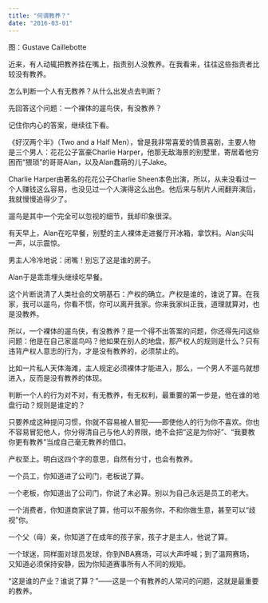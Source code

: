 ```yaml
---
title: "何谓教养？"
date: "2016-03-01"
---
```


图：Gustave Caillebotte

近来，有人动辄把教养挂在嘴上，指责别人没教养。在我看来，往往这些指责者比较没有教养。

怎么判断一个人有无教养？从什么出发点去判断？

先回答这个问题：一个裸体的遛鸟侠，有没教养？

记住你内心的答案，继续往下看。

《好汉两个半》（Two and a Half Men），曾是我非常喜爱的情景喜剧，主要人物是三个男人：花花公子富豪Charlie Harper，他那无敌海景的别墅里，寄居着他穷困而“猥琐”的哥哥Alan，以及Alan蠢萌的儿子Jake。

Charlie Harper由著名的花花公子Charlie Sheen本色出演，所以，从来没看过一个人赚钱这么容易，也没见过一个人演得这么出色。他后来与制片人闹翻弃演后，我就慢慢追得少了。

遛鸟是其中一个完全可以忽视的细节，我却印象很深。

有天早上，Alan在吃早餐，别墅的主人裸体走进餐厅开冰箱，拿饮料。Alan尖叫一声，以示震惊。

男主人冷冷地说：闭嘴！别忘了这是谁的房子。

Alan于是乖乖埋头继续吃早餐。

这个片断说清了人类社会的文明基石：产权的确立。产权是谁的，谁说了算。在我家，我可以遛鸟，你看不惯，你可以离开我家。你来我家纠正我，道理就算对，也是没教养。  

所以，一个裸体的遛鸟侠，有没教养？是一个得不出答案的问题，你还得先问这些问题：他是在自己家遛鸟吗？他如果在别人的地盘，那产权人的规则是什么？只有违背产权人意志的行为，才是没有教养的，必须禁止的。

比如一片私人天体海滩，主人规定必须裸体才能进入，那么，一个男人不遛鸟就想进入，反而是没有教养的体现。

判断一个人的行为对不对，有无教养，有无权利，最重要的第一步是，他在谁的地盘行动？规则是谁定的？

只要养成这种提问习惯，你就不容易被人冒犯——即使他人的行为你不喜欢。你也不容易冒犯他人，你分得清自己与他人的界限，绝不会把“这是为你好”、“我要教你更有教养”当成自己毫无教养的借口。

产权至上。明白这四个字的意思，自然有分寸，也会有教养。

一个员工，你知道进了公司门，老板说了算。

一个老板，你知道出了公司门，你说了未必算。别以为自己永远是员工的老大。

一个消费者，你知道商家说了算，他可以不服务你，不和你做生意，甚至可以“歧视”你。

一个父（母）亲，你知道了在成年的孩子家，孩子才是主人，他说了算。

一个球迷，同样面对球员发球，你到NBA赛场，可以大声呼喊；到了温网赛场，又知道必须保持安静，因为你知道赛事所有人不同的规矩。  

“这是谁的产业？谁说了算？”——这是一个有教养的人常问的问题，这就是最重要的教养。
